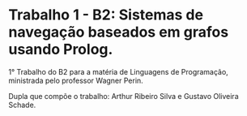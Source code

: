 # Trabalho 1 - B2: Sistemas de navegação baseados em grafos usando Prolog.

1° Trabalho do B2 para a matéria de Linguagens de Programação, ministrada pelo professor Wagner Perin.

Dupla que compõe o trabalho: Arthur Ribeiro Silva e Gustavo Oliveira Schade.
